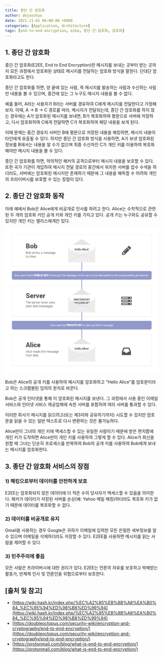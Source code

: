 ```yaml
---
title: 종단 간 암호화
author: dejavuhyo
date: 2021-11-01 06:00:00 +0900
categories: [Application, Architecture]
tags: [end-to-end-encryption, e2ee, 종단-간-암호화, 암호화]
---
```


## 1. 종단 간 암호화
종단 간 암호화(E2EE, End to End Encryption)란 메시지를 보내는 곳부터 받는 곳까지 모든 과정에서 암호화된 상태로 메시지를 전달하는 암호화 방식을 말한다. 단대단 암호화라고도 한다.

종단 간 암호화를 하면, 양 끝에 있는 사람, 즉 메시지를 발송하는 사람과 수신하는 사람만 내용을 볼 수 있으며, 중간에 있는 그 누구도 메시지 내용을 볼 수 없다.

예를 들어, A라는 사용자가 B라는 서버를 경유하여 C에게 메시지를 전달한다고 가정해 보자. 이때, A → B → C 경로를 따라, 메시지가 전달되는데, 종단 간 암호화를 하지 않는 경우에는 A가 암호화된 메시지를 보내면, B가 복호화하여 평문으로 서버에 저장하고, 다시 암호화하여 C에게 전달하면 C가 복호화하여 해당 내용을 보게 된다.

이때 문제는 중간 경유지 서버인 B에 평문으로 저장된 내용을 해킹하면, 메시지 내용이 타인에게 유출될 수 있다. 하지만 종단 간 암호화 방식을 사용하면, A가 보낸 암호화된 정보를 B에서는 내용을 알 수가 없으며 최종 수신자인 C가 개인 키를 이용하여 복호화해야만 메시지 내용을 볼 수 있다.

종단 간 암호화를 하면, 악의적인 해커의 공격으로부터 메시지 내용을 보호할 수 있다. 또한 국가 기관이 개입하여 메시지 전달 경로의 중간에서 위치한 서버를 압수 수색을 하더라도, 서버에는 암호화된 메시지만 존재하기 때문에 그 내용을 해독할 수 어려워 개인의 프라이버시를 보호할 수 있는 장점이 있다.

## 2. 종단 간 암호화 동작
아래 예에서 Bob은 Alice에게 비공개로 인사를 하려고 한다. Alice는 수학적으로 관련된 두 개의 암호화 키인 공개 키와 개인 키를 가지고 있다. 공개 키는 누구와도 공유할 수 있지만 개인 키는 앨리스에게만 있다.

![end-to-end-encryption-work](/assets/img/2021-11-01-end-to-end-encryption/end-to-end-encryption-work.png)

Bob은 Alice의 공개 키를 사용하여 메시지를 암호화하고 "Hello Alice"를 암호문이라고 하는 스크램블된 임의의 문자로 바꾼다.

Bob은 공개 인터넷을 통해 이 암호화된 메시지를 보낸다. 그 과정에서 사용 중인 이메일 서비스와 인터넷 서비스 제공업체에 속한 서버를 포함하여 여러 서버를 통과할 수 있다.

이러한 회사가 메시지를 읽으려고(또는 제3자와 공유하기까지) 시도할 수 있지만 암호문을 읽을 수 있는 일반 텍스트로 다시 변환하는 것은 불가능하다.

Alice만이 그녀의 개인 키에 액세스할 수 있는 유일한 사람이기 때문에 받은 편지함에 개인 키가 도착하면 Alice만이 개인 키를 사용하여 그렇게 할 수 있다. Alice가 회신을 원할 때 그녀는 단순히 프로세스를 반복하여 Bob의 공개 키를 사용하여 Bob에게 보내는 메시지를 암호화한다.

## 3. 종단 간 암호화 서비스의 장점

### 1) 해킹으로부터 데이터를 안전하게 보호
E2EE는 암호화되지 않은 데이터에 더 적은 수의 당사자가 액세스할 수 있음을 의미한다. 해커가 데이터가 저장된 서버를 손상(예: Yahoo 메일 해킹)하더라도 복호화 키가 없기 때문에 데이터를 복호화할 수 없다.

### 2) 데이터를 비공개로 유지
Gmail을 사용하는 경우 Google은 귀하가 이메일에 입력한 모든 은밀한 세부정보를 알 수 있으며 이메일을 삭제하더라도 저장할 수 있다. E2EE를 사용하면 메시지를 읽는 사람을 제어할 수 있다.

### 3) 민주주의에 좋음
모든 사람은 프라이버시에 대한 권리가 있다. E2EE는 언론의 자유를 보호하고 박해받는 활동가, 반체제 인사 및 언론인을 위협으로부터 보호한다.

## [출처 및 참고]
* [https://wiki.hash.kr/index.php/%EC%A2%85%EB%8B%A8%EA%B0%84_%EC%95%94%ED%98%B8%ED%99%94](https://wiki.hash.kr/index.php/%EC%A2%85%EB%8B%A8%EA%B0%84_%EC%95%94%ED%98%B8%ED%99%94)
* [https://doubleoctopus.com/security-wiki/encryption-and-cryptography/end-to-end-encryption/](https://doubleoctopus.com/security-wiki/encryption-and-cryptography/end-to-end-encryption/)
* [https://protonmail.com/blog/what-is-end-to-end-encryption/](https://protonmail.com/blog/what-is-end-to-end-encryption/)
